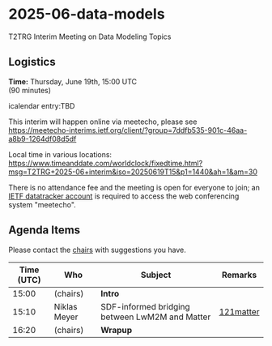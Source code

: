 # 2025-06-data-models

T2TRG Interim Meeting on Data Modeling Topics

## Logistics

**Time:** Thursday, June 19th, 15:00 UTC<br>
(90 minutes)

icalendar entry:TBD

This interim will happen online via meetecho, please see<br>
<https://meetecho-interims.ietf.org/client/?group=7ddfb535-901c-46aa-a8b9-1264df08d5df>

Local time in various locations:<br>
<https://www.timeanddate.com/worldclock/fixedtime.html?msg=T2TRG+2025-06+interim&iso=20250619T15&p1=1440&ah=1&am=30>

There is no attendance fee and the meeting is open for everyone to
join; an [IETF datatracker account](https://datatracker.ietf.org/) is
required to access the web conferencing system "meetecho".


## Agenda Items

Please contact the [chairs][] with suggestions you have.

| Time (UTC) | Who             | Subject                                                                           | Remarks           |
|------------|-----------------|-----------------------------------------------------------------------------------|-------------------|
|      15:00 | (chairs)        | **Intro**                                                                         |                   |
|      15:10 | Niklas Meyer    | SDF-informed bridging between LwM2M and Matter                                    | [121matter][]     |
|      16:20 | (chairs)        | **Wrapup**                                                                        |                   |

[augmenting]: https://www.rfc-editor.org/rfc/rfc7950#section-4.2.8
[sdfRef]: https://www.ietf.org/archive/id/draft-ietf-asdf-sdf-18.html#name-sdfref
[mapping]: https://www.ietf.org/archive/id/draft-bormann-asdf-sdf-mapping-05.html
[nipc]: https://www.ietf.org/archive/id/draft-ietf-asdf-nipc-03.html
[121matter]: https://datatracker.ietf.org/meeting/121/materials/slides-121-t2trg-converting-interaction-models-between-sdf-and-matter-00
[121senml]: https://datatracker.ietf.org/meeting/121/materials/slides-121-t2trg-sharing-data-models-between-senml-and-coreconf-slides-only-00 
[draft-senml]: https://datatracker.ietf.org/doc/draft-gudi-t2trg-senml-as-coreconf/
[chairs]: mailto:t2trg-chairs@irtf.org
